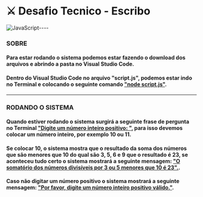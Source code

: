 # ⚔️ Desafio Tecnico - Escribo

![JavaScript](https://img.shields.io/badge/javascript-%23323330.svg?style=for-the-badge&logo=javascript&logoColor=%23F7DF1E)----
### SOBRE
#### Para estar rodando o sistema podemos estar fazendo o download dos arquivos e abrindo a pasta no Visual Studio Code.
#### Dentro do Visual Studio Code no arquivo "script.js", podemos estar indo no Terminal e colocando o seguinte comando ["node script.js"](node).
----
### RODANDO O SISTEMA
#### Quando estiver rodando o sistema surgirá a seguinte frase de pergunta no Terminal ["Digite um número inteiro positivo: "](numeroUsuario),  para isso devemos colocar um número inteiro, por exemplo 10 ou 11.
#### Se colocar 10, o sistema mostra que o resultado da soma dos números que são menores que 10 do qual são 3, 5, 6 e 9 que o resultado é 23, se aconteceu tudo certo o sistema mostrará a seguinte mensagem: ["O somatório dos números divisíveis por 3 ou 5 menores que 10 é 23".](deuCerto).
#### Caso não digitar um número positivo o sistema mostrará a seguinte mensagem: ["Por favor, digite um número inteiro positivo válido."](erro).
